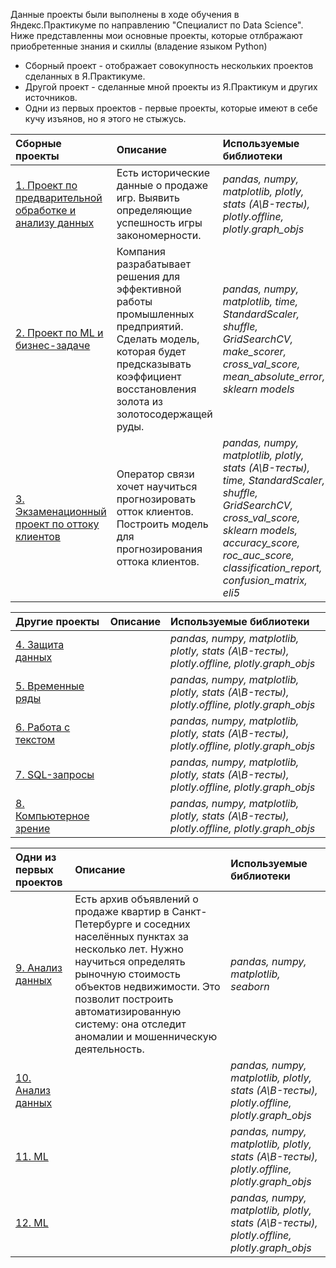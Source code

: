 Данные проекты были выполнены в ходе обучения в Яндекс.Практикуме по направлению "Специалист по Data Science". Ниже представленны мои основные проекты, которые отлбражают приобретенные знания и скиллы (владение языком Python)

- Сборный проект - отображает совокупность нескольких проектов сделанных в Я.Практикуме.
- Другой проект - сделанные мной проекты из Я.Практикум и других источников.
- Одни из первых проектов - первые проекты, которые имеют в себе кучу изъянов, но я этого не стыжусь.

| Сборные проекты | Описание | Используемые библиотеки | 
| :---------------------- | :---------------------- | :---------------------- |
| [1. Проект по предварительной обработке и анализу данных ](1.Data_preprocessing_and_analysis_project) | Есть исторические данные о продаже игр. Выявить определяющие успешность игры закономерности. | *pandas, numpy, matplotlib, plotly, stats (A\B-тесты), plotly.offline, plotly.graph_objs* |
| [2. Проект по ML и бизнес-задаче](2.ML_project_and_business_tasks) | Компания разрабатывает решения для эффективной работы промышленных предприятий. Сделать модель, которая будет предсказывать коэффициент восстановления золота из золотосодержащей руды. | *pandas, numpy, matplotlib, time, StandardScaler, shuffle, GridSearchCV, make_scorer, cross_val_score, mean_absolute_error, sklearn models* |
| [3. Экзаменационный проект по оттоку клиентов](3.Exam_project_on_customer_churn) | Оператор связи хочет научиться прогнозировать отток клиентов. Построить модель для прогнозирования оттока клиентов. | *pandas, numpy, matplotlib, plotly, stats (A\B-тесты), time, StandardScaler, shuffle, GridSearchCV, cross_val_score, sklearn models, accuracy_score, roc_auc_score, classification_report, confusion_matrix, eli5* |

| Другие проекты | Описание | Используемые библиотеки | 
| :---------------------- | :---------------------- | :---------------------- |
| [4. Защита данных ]() |  | *pandas, numpy, matplotlib, plotly, stats (A\B-тесты), plotly.offline, plotly.graph_objs* |
| [5. Временные ряды ]() |  | *pandas, numpy, matplotlib, plotly, stats (A\B-тесты), plotly.offline, plotly.graph_objs* |
| [6. Работа с текстом ]() |  | *pandas, numpy, matplotlib, plotly, stats (A\B-тесты), plotly.offline, plotly.graph_objs* |
| [7. SQL-запросы ]() |  | *pandas, numpy, matplotlib, plotly, stats (A\B-тесты), plotly.offline, plotly.graph_objs* |
| [8. Компьютерное зрение ]() |  | *pandas, numpy, matplotlib, plotly, stats (A\B-тесты), plotly.offline, plotly.graph_objs* |

| Одни из первых проектов | Описание | Используемые библиотеки | 
| :---------------------- | :---------------------- | :---------------------- |
| [9. Анализ данных ](9.Yandex_Real_Estate) | Есть архив объявлений о продаже квартир в Санкт-Петербурге и соседних населённых пунктах за несколько лет. Нужно научиться определять рыночную стоимость объектов недвижимости. Это позволит построить автоматизированную систему: она отследит аномалии и мошенническую деятельность. | *pandas, numpy, matplotlib, seaborn* |
| [10. Анализ данных ]() |  | *pandas, numpy, matplotlib, plotly, stats (A\B-тесты), plotly.offline, plotly.graph_objs* |
| [11. ML ]() |  | *pandas, numpy, matplotlib, plotly, stats (A\B-тесты), plotly.offline, plotly.graph_objs* |
| [12. ML ]() |  | *pandas, numpy, matplotlib, plotly, stats (A\B-тесты), plotly.offline, plotly.graph_objs* |

